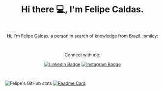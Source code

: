 <h1 align="center">Hi there 💻, I'm Felipe Caldas.</h1>
<br>
<p align="center">Hi, I'm Felipe Caldas, a person in search of knowledge from Brazil. :smiley:</p>
<br>
<p align="center">Connect with me:</p>
<div align="center">
  
[![Linkedin Badge](https://img.shields.io/badge/LinkedIn-0077B5?style=for-the-badge&logo=linkedin&logoColor=white)](https://www.linkedin.com/in/felipe-caldas-000/)
[![Instagram Badge](https://img.shields.io/badge/Instagram-E4405F?style=for-the-badge&logo=instagram&logoColor=white)](https://www.instagram.com/felipecalldas/)
</div>
<br>

![Felipe's GitHub stats](https://github-readme-stats.vercel.app/api?username=felipecal&show_icons=true&theme=nightowl)
[![Readme Card](https://github-readme-stats.vercel.app/api/pin/?username=felipecal&repo=FelipeCal&show_owner&theme=nightowl)](https://github.com/felipecal/Felipe-Caldas)








<!--
**FelipeCal/FelipeCal** is a ✨ _special_ ✨ repository because its `README.md` (this file) appears on your GitHub profile.

Here are some ideas to get you started:

- 🔭 I’m currently working on ...
- 🌱 I’m currently learning ...
- 👯 I’m looking to collaborate on ...
- 🤔 I’m looking for help with ...
- 💬 Ask me about ...
- 📫 How to reach me: ...
- 😄 Pronouns: ...
- ⚡ Fun fact: ...
-->
